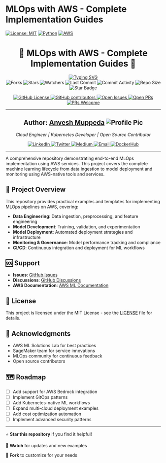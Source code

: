 # MLOps with AWS - Complete Implementation Guides

[![License: MIT](https://img.shields.io/badge/License-MIT-yellow.svg)](https://opensource.org/licenses/MIT)
[![Python](https://img.shields.io/badge/Python-3.8%2B-blue.svg)](https://www.python.org/downloads/)
[![AWS](https://img.shields.io/badge/AWS-Cloud-orange.svg)](https://aws.amazon.com/)

<div align="center"> 
  <h1>🚀 MLOps with AWS - Complete Implementation Guides 🌟 </h1>
  <a href="https://github.com/anveshmuppeda/mlops"><img src="https://readme-typing-svg.demolab.com?font=italic&weight=700&size=18&duration=4000&pause=1000&color=F727A9&center=true&width=600&lines=Learn+mlops+with+hands-on+guides+and+practical+examples." alt="Typing SVG" /> </a>  
  <br>
  <img src="https://img.shields.io/github/forks/anveshmuppeda/mlops" alt="Forks"/>
  <img src="https://img.shields.io/github/stars/anveshmuppeda/mlops" alt="Stars"/>
  <img src="https://img.shields.io/github/watchers/anveshmuppeda/mlops" alt="Watchers"/>
  <img src="https://img.shields.io/github/last-commit/anveshmuppeda/mlops" alt="Last Commit"/>
  <img src="https://img.shields.io/github/commit-activity/m/anveshmuppeda/mlops" alt="Commit Activity"/>
  <img src="https://img.shields.io/github/repo-size/anveshmuppeda/mlops" alt="Repo Size"/>
  <img src="https://img.shields.io/static/v1?label=%F0%9F%8C%9F&message=If%20Useful&style=style=flat&color=BC4E99" alt="Star Badge"/>

  <!-- <img src="https://awesome.re/badge.svg" alt="Awesome"/> -->
  <a href="https://github.com/anveshmuppeda/mlops/blob/main/LICENSE"> <img src="https://img.shields.io/github/license/anveshmuppeda/mlops" alt="GitHub License"/> </a>
  <a href="https://github.com/anveshmuppeda/mlops/graphs/contributors"> <img src="https://img.shields.io/github/contributors/anveshmuppeda/mlops" alt="GitHub contributors"/> </a>
  <a href="https://github.com/anveshmuppeda/mlops/issues">  <img src="https://img.shields.io/github/issues/anveshmuppeda/mlops" alt="Open Issues"/> </a>
  <a href="https://github.com/anveshmuppeda/mlops/pulls"> <img src="https://img.shields.io/github/issues-pr-raw/anveshmuppeda/mlops" alt="Open PRs"/> </a>
  <a href="https://github.com/anveshmuppeda/mlops/pulls"> <img src="https://img.shields.io/badge/PRs-welcome-brightgreen.svg?style=flat-square" alt="PRs Welcome"/> </a>
</div>

---  

<div align="center">
  <h2><b>Author: <a href="https://github.com/anveshmuppeda">Anvesh Muppeda</a> <img src="https://avatars.githubusercontent.com/u/115966808?v=4&s=20" alt="Profile Pic"/></b></h2>
  <p> 
    <i>Cloud Engineer | Kubernetes Developer | Open Source Contributor</i>
  </p>
  <a href="https://www.linkedin.com/in/anveshmuppeda/"> <img src="https://img.shields.io/badge/LinkedIn-Connect-blue?logo=linkedin&style=flat" alt="LinkedIn"/> </a>
  <a href="https://twitter.com/Anvesh66743877"> <img src="https://img.shields.io/badge/Twitter-Follow-blue?logo=twitter&style=flat" alt="Twitter"/> </a>
  <a href="https://medium.com/@muppedaanvesh"> <img src="https://img.shields.io/badge/Medium-Blog-black?logo=medium&style=flat" alt="Medium"/> </a>
  <a href="mailto:muppedaanvesh@gmail.com"> <img src="https://img.shields.io/badge/Email-Contact%20Me-red?logo=gmail&style=flat" alt="Email"/> </a>
  <a href="https://hub.docker.com/u/anvesh35"> <img src="https://img.shields.io/badge/DockerHub-Profile-blue?logo=docker&style=flat" alt="DockerHub"/> </a>
</div>  

---  

A comprehensive repository demonstrating end-to-end MLOps implementation using AWS services. This project covers the complete machine learning lifecycle from data ingestion to model deployment and monitoring using AWS-native tools and services.

## 🎯 Project Overview

This repository provides practical examples and templates for implementing MLOps pipelines on AWS, covering:

- **Data Engineering**: Data ingestion, preprocessing, and feature engineering
- **Model Development**: Training, validation, and experimentation
- **Model Deployment**: Automated deployment strategies and infrastructure
- **Monitoring & Governance**: Model performance tracking and compliance
- **CI/CD**: Continuous integration and deployment for ML workflows


## 🆘 Support

- **Issues**: [GitHub Issues](https://github.com/anveshmuppeda/mlops/issues)
- **Discussions**: [GitHub Discussions](https://github.com/anveshmuppeda/mlops/discussions)
- **AWS Documentation**: [AWS ML Documentation](https://docs.aws.amazon.com/machine-learning/)

## 📄 License

This project is licensed under the MIT License - see the [LICENSE](LICENSE) file for details.

## 🙏 Acknowledgments

- AWS ML Solutions Lab for best practices
- SageMaker team for service innovations
- MLOps community for continuous feedback
- Open source contributors

## 🗺️ Roadmap

- [ ] Add support for AWS Bedrock integration
- [ ] Implement GitOps patterns
- [ ] Add Kubernetes-native ML workflows
- [ ] Expand multi-cloud deployment examples
- [ ] Add cost optimization automation
- [ ] Implement advanced security patterns

---

⭐ **Star this repository** if you find it helpful!

🔔 **Watch** for updates and new examples

🍴 **Fork** to customize for your needs